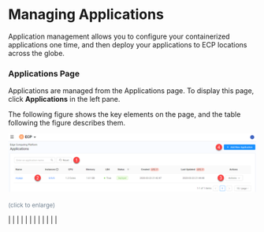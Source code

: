 <!--?xml version="1.0" encoding="utf-8"?-->

<link href="../Resources/TableStyles/Rows.css" rel="stylesheet" madcap:stylesheettype="table">

<link href="" rel="stylesheet" type="text/css">

<map id="map1"><area shape="rectangle" coords="49,619,305,865" dragdirection="0" title="Click to navigate to topic" alt="Click to navigate to topic" href="creating_a_property.htm" target="_parent"></map>

# Managing Applications

Application management allows you to configure your containerized applications one time, and then deploy your applications to ECP locations across the globe.



### Applications Page

Applications are managed from the Applications page. To display this page, click **Applications** in the left pane.

The following figure shows the key elements on the page, and the table following the figure describes them.

![null](</docs/resources/images/applications/Properties Page.png>)

<span style="color: #708090; font-size: 9pt;">(click to enlarge)</span>

|  |
|  |
|  |
|  |
|  |
|  |

